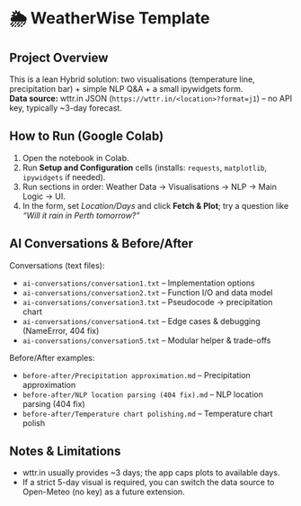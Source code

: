 # 🌦️ WeatherWise Template

## Project Overview
This is a lean Hybrid solution: two visualisations (temperature line, precipitation bar) + simple NLP Q&A + a small ipywidgets form.  
**Data source:** wttr.in JSON (`https://wttr.in/<location>?format=j1`) – no API key, typically ~3-day forecast.

## How to Run (Google Colab)
1. Open the notebook in Colab.
2. Run **Setup and Configuration** cells (installs: `requests`, `matplotlib`, `ipywidgets` if needed).
3. Run sections in order: Weather Data → Visualisations → NLP → Main Logic → UI.
4. In the form, set *Location/Days* and click **Fetch & Plot**; try a question like  
   *“Will it rain in Perth tomorrow?”*

## AI Conversations & Before/After
Conversations (text files):
- `ai-conversations/conversation1.txt` – Implementation options  
- `ai-conversations/conversation2.txt` – Function I/O and data model  
- `ai-conversations/conversation3.txt` – Pseudocode → precipitation chart  
- `ai-conversations/conversation4.txt` – Edge cases & debugging (NameError, 404 fix)  
- `ai-conversations/conversation5.txt` – Modular helper & trade-offs  

Before/After examples:
- `before-after/Precipitation approximation.md` – Precipitation approximation  
- `before-after/NLP location parsing (404 fix).md` – NLP location parsing (404 fix)  
- `before-after/Temperature chart polishing.md` – Temperature chart polish

## Notes & Limitations
- wttr.in usually provides ~3 days; the app caps plots to available days.
- If a strict 5-day visual is required, you can switch the data source to Open-Meteo (no key) as a future extension.

